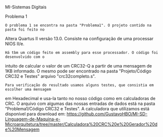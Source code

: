 MI-Sistemas Digitais

Problema 1

	O problema 1 se encontra na pasta "Problema1". O projeto contido na pasta foi feito no 
Altera Quartus II versão 13.0. Consiste na configuração de uma processar NIOS II/e.

	Há tbm um código feito em assembly para esse processador. O código foi desenvolvido com o 
intuito de calcular o valor de um CRC32-Q a partir de uma mensagem de 1KB informado. O mesmo pode
ser encontrado na pasta "Projeto/Código CRC32 e Testes" arquivo "crc32completo.s".

	Para verificação do resultado usamos alguns testes, que consistia em escolher uma mensagem 
em Hexadecimal e usa-la tanto no nosso código como em calculadoras de CRC. O arquivo com algumas 
das nossas entradas de dados está na pasta "Problema1/Código CRC32 e Testes". A calculadora que utilizamos está 
disponível para download em: 
https://github.com/GustavoHBO/MI-SD-Linguagem-de-Maquina-e-Microarquitetura/tree/master/Calculadora%20CRC%20e%20Gerador%20de%20Mensagem
